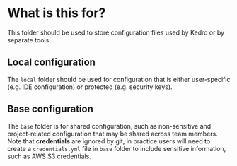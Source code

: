 # What is this for?

This folder should be used to store configuration files used by Kedro or by separate tools.

## Local configuration

The `local` folder should be used for configuration that is either user-specific (e.g. IDE configuration) or protected (e.g. security keys).

## Base configuration

The `base` folder is for shared configuration, such as non-sensitive and project-related configuration that may be shared across team members. Note that **credentials** are ignored by git, in practice users will need to create a `credentials.yml` file in `base` folder to include sensitive information, such as AWS S3 credentials.